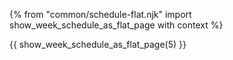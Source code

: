 {% from "common/schedule-flat.njk" import show_week_schedule_as_flat_page with context %}

{{ show_week_schedule_as_flat_page(5) }}